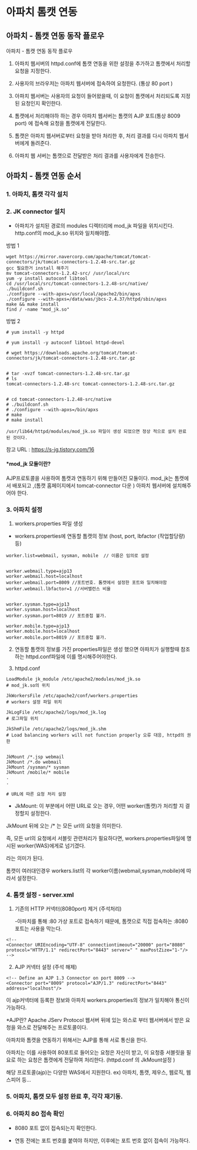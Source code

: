 # 아파치 톰캣 연동

## 아파치 -  톰캣 연동 동작 플로우

아파치 -  톰캣 연동 동작 플로우
1. 아파치 웹서버의 httpd.conf에 톰캣 연동을 위한 설정을 추가하고 톰캣에서 처리할 요청을 지정한다.

2. 사용자의 브라우저는 아파치 웹서버에 접속하여 요청한다. (통상 80 port )

3. 아파치 웹서버는 사용자의 요청이 들어왔을때, 이 요청이 톰캣에서 처리되도록 지정된 요청인지 확인한다.

4. 톰캣에서 처리해야하 하는 경우 아파치 웹서버는 톰캣의 AJP 포트(통상 8009 port) 에 접속해 요청을 톰캣에게 전달한다. 
 
5. 톰캣은 아파치 웹서버로부터 요청을 받아 처리한 후, 처리 결과를 다시 아파치 웹서버에게 돌려준다.

6. 아파치 웹 서버는 톰캣으로 전달받은 처리 결과를 사용자에게 전송한다.  

## 아파치 - 톰캣 연동 순서 

### 1. 아파치, 톰캣 각각 설치

### 2. JK connector 설치
- 아파치가 설치된 경로의 modules 디렉터리에 mod_jk 파일을 위치시킨다. http.conf의 mod_jk.so 위치와 일치해야함.

방법 1
```
wget https://mirror.navercorp.com/apache/tomcat/tomcat-connectors/jk/tomcat-connectors-1.2.48-src.tar.gz
gcc 필요한거 install 해주기
mv tomcat-connectors-1.2.42-src/ /usr/local/src
yum -y install autoconf libtool
cd /usr/local/src/tomcat-connectors-1.2.48-src/native/
./buildconf.sh
./configure --with-apxs=/usr/local/apache2/bin/apxs
./configure --with-apxs=/data/was/jbcs-2.4.37/httpd/sbin/apxs
make && make install
find / -name "mod_jk.so"
````

방법 2
```
# yum install -y httpd

# yum install -y autoconf libtool httpd-devel

# wget https://downloads.apache.org/tomcat/tomcat-connectors/jk/tomcat-connectors-1.2.48-src.tar.gz


# tar -xvzf tomcat-connectors-1.2.48-src.tar.gz
# ls
tomcat-connectors-1.2.48-src tomcat-connectors-1.2.48-src.tar.gz


# cd tomcat-connectors-1.2.48-src/native
# ./buildconf.sh
# ./configure --with-apxs=/bin/apxs
# make 
# make install

/usr/lib64/httpd/modules/mod_jk.so 파일이 생성 되었으면 정상 적으로 설치 완료 된 것이다.

```
참고 URL : https://s-jg.tistory.com/16


#### *mod_jk 모듈이란? 

AJP프로토콜을 사용하여 톰캣과 연동하기 위해 만들어진 모듈이다. mod_jk는 톰캣에서 배포되고 ,(톰캣 홈페이지에서 tomcat-connector 다운 ) 아파치 웹서버에 설치해주어야 한다. 

### 3. 아파치 설정

1) workers.properties 파일 생성
- workers.properties에 연동할 톰캣의 정보 (host, port, lbfactor (작업할당량) 등) 

~~~
worker.list=webmail, sysman, mobile  // 이름은 임의로 설정


worker.webmail.type=ajp13 
worker.webmail.host=localhost
worker.webmail.port=8009 //포트번호. 톰캣에서 설정한 포트와 일치해야함
worker.webmail.lbfactor=1 //서버밸런스 비율 


worker.sysman.type=ajp13
worker.sysman.host=localhost
worker.sysman.port=8019 // 포트중첩 불가. 

worker.mobile.type=ajp13
worker.mobile.host=localhost
worker.mobile.port=8019 // 포트중첩 불가. 
~~~

2) 연동할 톰캣의 정보를 가진 properties파일은 생성 했으면 아파치가 실행할때 참조하는 httpd.conf파일에 이를 명시해주어야한다.

3) httpd.conf

~~~
LoadModule jk_module /etc/apache2/modules/mod_jk.so
# mod_jk.so의 위치

JkWorkersFile /etc/apache2/conf/workers.properties
# workers 설정 파일 위치

JkLogFile /etc/apache2/logs/mod_jk.log
# 로그파일 위치

JkShmFile /etc/apache2/logs/mod_jk.shm
# Load balancing workers will not function properly 오류 대응, httpd의 권한


JkMount /*.jsp webmail
JkMount /*.do webmail
JkMount /sysman/* sysman
JkMount /mobile/* mobile
.
.

# URL에 따른 요청 처리 설정
~~~

* JkMount: 이 부분에서 어떤 URL로 오는 경우, 어떤 worker(톰캣)가 처리할 지 결정할지 설정한다.

JkMount 뒤에 오는 /* 는 모든 url의 요청을 의미한다.

즉, 모든 url의 요청에서 서블릿 관련처리가 필요하다면, workers.properties파일에 명시된 worker(WAS)에게로 넘기겠다.

라는 의미가 된다. 

톰캣이 여러대인경우  workers.list의 각 worker이름(webmail,sysman,mobile)에 따라서 설정한다. 

 

### 4. 톰캣 설정 - server.xml 

   1) 기존의 HTTP 커넥터(8080port) 제거 (주석처리) 

      -아파치를 통해 :80 가상 포트로 접속하기 때문에, 톰캣으로 직접 접속하는 :8080 포트는 사용을 막는다.
~~~
<!--
<Connector URIEncoding="UTF-8" connectiontimeout="20000" port="8080" protocol="HTTP/1.1" redirectPort="8443" server=" " maxPostZize="1-"/>
-->
~~~ 

   2) AJP 커넥터 설정 (주석 해제)  

~~~
<!-- Define an AJP 1.3 Connector on port 8009 -->
<Connector port="8009" protocol="AJP/1.3" redirectPort="8443" address="localhost"/>
~~~

이 ajp커넥터에 등록한 정보와 아파치 workers.properties의 정보가 일치해야 통신이 가능하다.

   

 *AJP란? Apache JServ Protocol 
웹서버 뒤에 있는 와스로 부터 웹서버에서 받은 요청을 와스로 전달해주는 프로토콜이다. 

아파치와 톰캣을 연동하기 위해서는  AJP를 통해 서로 통신을 한다.

아파치는 이를 사용하여 80포트로 들어오는 요청은 자신이 받고, 이 요청중 서블릿을 필요로 하는 요청은 톰캣에게 전달하여 처리한다. (httpd.conf 의 JkMount설정 )

해당 프로토콜(ajp)는 다양한 WAS에서 지원한다. ex) 아파치, 톰캣, 제우스, 웹로직, 웹스피어 등... 
 

### 5. 아파치, 톰캣 모두 설정 완료 후, 각각 재기동. 

 

### 6. 아파치 80 접속 확인 

 - 8080 포트 없이 접속되는지 확인한다. 

 - 연동 전에는 포트 번호를 붙여야 하지만, 이후에는 포트 번호 없이 접속이 가능하다. 








